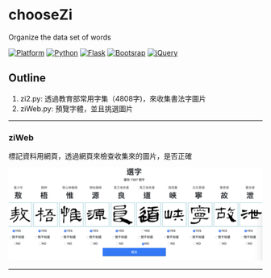 # chooseZi

Organize the data set of words

[![Platform](https://img.shields.io/badge/Platform-macOS-lightgrey.svg)](https://www.python.org)
[![Python](https://img.shields.io/badge/python-3.8.5-orange.svg)](https://www.python.org)
[![Flask](https://img.shields.io/badge/Flask-1.1.2-blue.svg)](https://flask.palletsprojects.com/en/1.1.x/)
[![Bootsrap](https://img.shields.io/badge/Bootstrap-4.5.2-blue.svg)](https://getbootstrap.com)
[![jQuery](https://img.shields.io/badge/jQuery-3.5.1-blue.svg)](https://getbootstrap.com)

## Outline

1. zi2.py: 透過教育部常用字集（4808字)，來收集書法字圖片
2. ziWeb.py: 預覽字體，並且挑選圖片

---

### ziWeb

標記資料用網頁，透過網頁來檢查收集來的圖片，是否正確

![screenshot](ScreenShot.png)

---
